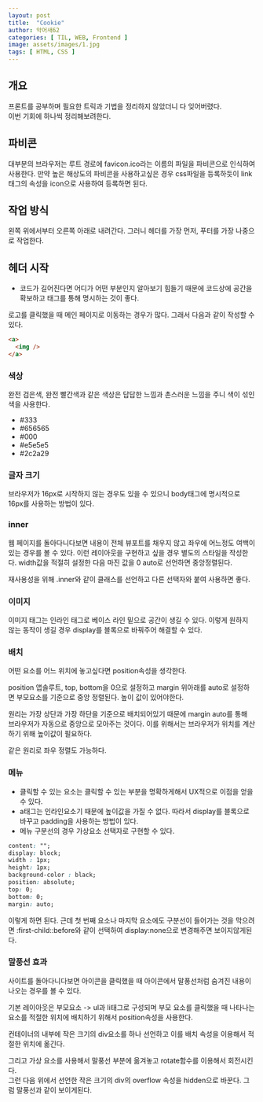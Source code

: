 ```yaml
---
layout: post
title:  "Cookie"
author: 악어새62
categories: [ TIL, WEB, Frontend ]
image: assets/images/1.jpg
tags: [ HTML, CSS ]
---
```

## 개요

프론트를 공부하며 필요한 트릭과 기법을 정리하지 않았더니 다 잊어버렸다.  
이번 기회에 하나씩 정리해보려한다.

## 파비콘

대부분의 브라우저는 루트 경로에 favicon.ico라는 이름의 파일을 파비콘으로 인식하여 사용한다.
만약 높은 해상도의 파비콘을 사용하고싶은 경우 css파일을 등록하듯이 link태그의 속성을 icon으로 사용하여 등록하면 된다.

## 작업 방식

왼쪽 위에서부터 오른쪽 아래로 내려간다. 그러니 헤더를 가장 먼저, 푸터를 가장 나중으로 작업한다.

## 헤더 시작

* 코드가 길어진다면 어디가 어떤 부분인지 알아보기 힘들기 때문에 코드상에 공간을 확보하고 태그를 통해 명시하는 것이 좋다.

로고를 클릭했을 때 메인 페이지로 이동하는 경우가 많다. 그래서 다음과 같이 작성할 수 있다.
```html
<a>
  <img />
</a>
```
### 색상

완전 검은색, 완전 빨간색과 같은 색상은 답답한 느낌과 촌스러운 느낌을 주니 색이 섞인 색을 사용한다.
* #333
* #656565
* #000
* #e5e5e5
* #2c2a29

### 글자 크기

브라우저가 16px로 시작하지 않는 경우도 있을 수 있으니 body태그에 명시적으로 16px를 사용하는 방법이 있다.

### inner

웹 페이지를 돌아다니다보면 내용이 전체 뷰포트를 채우지 않고 좌우에 어느정도 여백이 있는 경우를 볼 수 있다. 이런 레이아웃을 구현하고 싶을 경우 별도의 스타일을 작성한다.
width값을 적절히 설정한 다음 마진 값을 0 auto로 선언하면 중앙정렬된다.

재사용성을 위해 .inner와 같이 클래스를 선언하고 다른 선택자와 붙여 사용하면 좋다.

### 이미지

이미지 태그는 인라인 태그로 베이스 라인 밑으로 공간이 생길 수 있다. 이렇게 원하지 않는 동작이 생길 경우 display를 블록으로 바꿔주어 해결할 수 있다.

### 배치

어떤 요소를 어느 위치에 놓고싶다면 position속성을 생각한다.  

position 앱솔루트, top, bottom을 0으로 설정하고 margin 위아래를 auto로 설정하면 부모요소를 기준으로 중앙 정렬된다. 높이 값이 있어야한다.

원리는 가장 상단과 가장 하단을 기준으로 배치되어있기 때문에
margin auto를 통해 브라우저가 자동으로 중앙으로 모아주는 것이다. 이를 위해서는 브라우저가 위치를 계산하기 위해 높이값이 필요하다.

같은 원리로 좌우 정렬도 가능하다.

### 메뉴

* 클릭할 수 있는 요소는 클릭할 수 있는 부분을 명확하게해서 UX적으로 이점을 얻을 수 있다.
* a태그는 인라인요소기 때문에 높이값을 가질 수 없다. 따라서 display를 블록으로 바꾸고 padding을 사용하는 방법이 있다.
* 메뉴 구분선의 경우 가상요소 선택자로 구현할 수 있다.
```css
content: "";
display: block;
width : 1px;
height: 1px;
background-color : black;
position: absolute;
top: 0;
bottom: 0;
margin: auto;
```
이렇게 하면 된다. 근데 첫 번째 요소나 마지막 요소에도 구분선이 들어가는 것을 막으려면 :first-child::before와 같이 선택하여 display:none으로 변경해주면 보이지않게된다.

### 말풍선 효과

사이트를 돌아다니다보면 아이콘을 클릭했을 때 아이콘에서 말풍선처럼 숨겨진 내용이 나오는 경우를 볼 수 있다.

기본 레이아웃은 부모요소 -> ul과 li태그로 구성되며 부모 요소를 클릭했을 때 나타나는 요소를 적절한 위치에 배치하기 위해서 position속성을 사용한다.

컨테이너의 내부에 작은 크기의 div요소를 하나 선언하고 이를 배치 속성을 이용해서 적절한 위치에 옮긴다.

그리고 가상 요소를 사용해서 말풍선 부분에 옮겨놓고 rotate함수를 이용해서 회전시킨다.  
그런 다음 위에서 선언한 작은 크기의 div의 overflow 속성을 hidden으로 바꾼다. 그럼 말풍선과 같이 보이게된다.